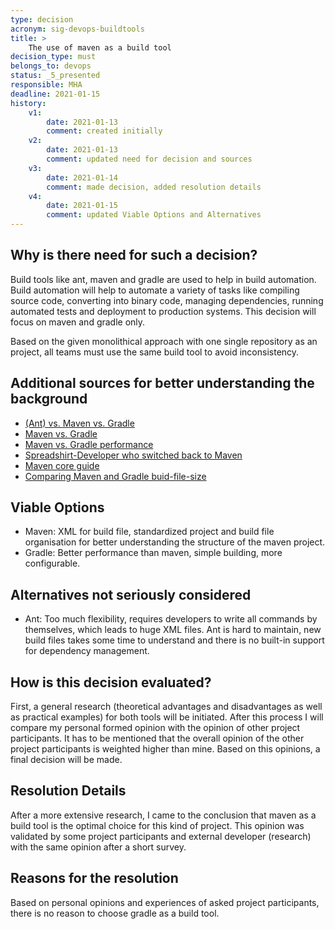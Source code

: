 ```yaml
---
type: decision
acronym: sig-devops-buildtools
title: >
    The use of maven as a build tool 
decision_type: must
belongs_to: devops
status: _5_presented
responsible: MHA
deadline: 2021-01-15
history:
    v1:
        date: 2021-01-13
        comment: created initially
    v2:
        date: 2021-01-13
        comment: updated need for decision and sources
    v3:
        date: 2021-01-14
        comment: made decision, added resolution details
    v4:
        date: 2021-01-15
        comment: updated Viable Options and Alternatives
---
```


## Why is there need for such a decision?

Build tools like ant, maven and gradle are used to help in build automation. Build automation will help to automate a variety of tasks like compiling source code, converting into binary code, managing dependencies, running automated tests and deployment to production systems. This decision will focus on maven and gradle only.

Based on the given monolithical approach with one single repository as an project, all teams must use the same build tool to avoid inconsistency.

## Additional sources for better understanding the background

- [(Ant) vs. Maven vs. Gradle](https://www.baeldung.com/ant-maven-gradle)
- [Maven vs. Gradle](https://gradle.org/maven-vs-gradle/)
- [Maven vs. Gradle performance](https://gradle.org/gradle-vs-maven-performance/)
- [Spreadshirt-Developer who switched back to Maven](https://phauer.com/2018/moving-back-from-gradle-to-maven/)
- [Maven core guide](https://www.baeldung.com/maven)
- [Comparing Maven and Gradle buid-file-size](https://miro.medium.com/max/2676/1*JFMnZ7hLx94LlZ6p-29PbA.png)


## Viable Options

- Maven: XML for build file, standardized project and build file organisation for better understanding the structure of the maven project.
- Gradle: Better performance than maven, simple building, more configurable.

## Alternatives not seriously considered

- Ant: Too much flexibility, requires developers to write all commands by themselves, which leads to huge XML files. Ant is hard to maintain, new build files takes some time to understand and there is no built-in support for dependency management.

## How is this decision evaluated?

First, a general research (theoretical advantages and disadvantages as well as practical examples) for both tools will be initiated. After this process I will compare my personal formed opinion with the opinion of other project participants. 
It has to be mentioned that the overall opinion of the other project participants is weighted higher than mine. Based on this opinions, a final decision will be made.

## Resolution Details

After a more extensive research, I came to the conclusion that maven as a build tool is the optimal choice for this kind of project. This opinion was validated by some project participants and external developer (research) with the same opinion after a short survey.

## Reasons for the resolution

Based on personal opinions and experiences of asked project participants, there is no reason to choose gradle as a build tool.

